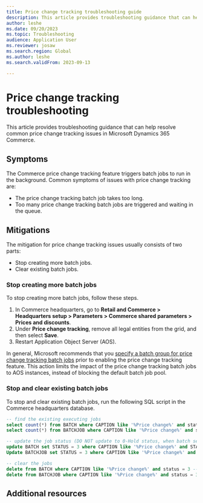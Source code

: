 ```yaml
---
title: Price change tracking troubleshooting guide 
description: This article provides troubleshooting guidance that can help resolve common price change tracking issues in Microsoft Dynamics 365 Commerce.
author: leshe
ms.date: 09/20/2023
ms.topic: Troubleshooting
audience: Application User
ms.reviewer: josaw
ms.search.region: Global
ms.author: leshe
ms.search.validFrom: 2023-09-13

---
```



# Price change tracking troubleshooting

This article provides troubleshooting guidance that can help resolve common price change tracking issues in Microsoft Dynamics 365 Commerce.

## Symptoms

The Commerce price change tracking feature triggers batch jobs to run in the background. Common symptoms of issues with price change tracking are:

- The price change tracking batch job takes too long.
- Too many price change tracking batch jobs are triggered and waiting in the queue.

## Mitigations

The mitigation for price change tracking issues usually consists of two parts:

- Stop creating more batch jobs.
- Clear existing batch jobs.

### Stop creating more batch jobs

To stop creating more batch jobs, follow these steps.

1. In Commerce headquarters, go to **Retail and Commerce \> Headquarters setup \> Parameters \> Commerce shared parameters \> Prices and discounts**.
1. Under **Price change tracking**, remove all legal entities from the grid, and then select **Save**.
1. Restart Application Object Server (AOS).

In general, Microsoft recommends that you [specify a batch group for price change tracking batch jobs](/dynamics365/commerce/troubleshoot/price-change-tracking#specify-batch-group-for-price-change-tracking-batch-jobs) prior to enabling the price change tracking feature. This action limits the impact of the price change tracking batch jobs to AOS instances, instead of blocking the default batch job pool.

### Stop and clear existing batch jobs 

To stop and clear existing batch jobs, run the following SQL script in the Commerce headquarters database.

```sql
-- find the existing executing jobs
select count(*) from BATCH where CAPTION like '%Price change%' and status = 2 --executing
select count(*) from BATCHJOB where CAPTION like '%Price change%' and status = 2 --executing

-- update the job status (DO NOT update to 0-Hold status, when batch service restarts they will be picked up again) 
update BATCH set STATUS = 3 where CAPTION like '%Price change%' and STATUS = 2 --set to error
Update BATCHJOB set STATUS = 3 where CAPTION like '%Price change%' and STATUS = 2 --set to error

-- clear the jobs
delete from BATCH where CAPTION like '%Price change%' and status = 3 --error
delete from BATCHJOB where CAPTION like '%Price change%' and status = 3 --error
```

## Additional resources

<!--[Price change tracking](../price-change-tracking.md)-->

